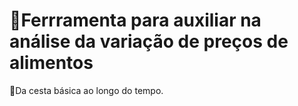 # :european_post_office:**Ferrramenta para auxiliar na análise da variação de preços de alimentos** 
:calendar:Da cesta básica ao longo do tempo.

